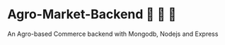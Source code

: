 # Agro-Market-Backend :pear: :banana: :watermelon:
An Agro-based Commerce backend with Mongodb, Nodejs and Express
